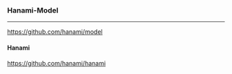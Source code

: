 ### Hanami-Model
---
https://github.com/hanami/model
#### Hanami
https://github.com/hanami/hanami


```

```

```
```
